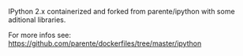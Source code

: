 IPython 2.x containerized and forked from parente/ipython with some aditional libraries.

For more infos see: https://github.com/parente/dockerfiles/tree/master/ipython
